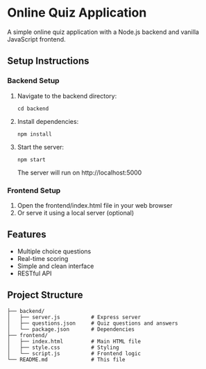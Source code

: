 # Online Quiz Application

A simple online quiz application with a Node.js backend and vanilla JavaScript frontend.

## Setup Instructions

### Backend Setup
1. Navigate to the backend directory:
   ```
   cd backend
   ```

2. Install dependencies:
   ```
   npm install
   ```

3. Start the server:
   ```
   npm start
   ```
   The server will run on http://localhost:5000

### Frontend Setup
1. Open the frontend/index.html file in your web browser
2. Or serve it using a local server (optional)

## Features
- Multiple choice questions
- Real-time scoring
- Simple and clean interface
- RESTful API

## Project Structure
```
├── backend/
│   ├── server.js          # Express server
│   ├── questions.json     # Quiz questions and answers
│   └── package.json       # Dependencies
├── frontend/
│   ├── index.html         # Main HTML file
│   ├── style.css          # Styling
│   └── script.js          # Frontend logic
└── README.md              # This file
``` 